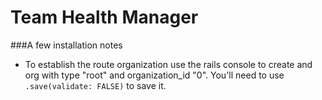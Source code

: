 # Team Health Manager

###A few installation notes
* To establish the route organization use the rails console to create and 
org with type "root" and organization_id "0".
You'll need to use `.save(validate: FALSE)` to save it.
 
